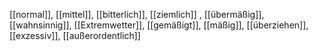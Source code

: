 [[normal]], [[mittel]], [[bitterlich]], [[ziemlich]]
, [[übermäßig]], [[wahnsinnig]], [[Extremwetter]], [[gemäßigt]], [[mäßig]], [[überziehen]], [[exzessiv]], [[außerordentlich]]
